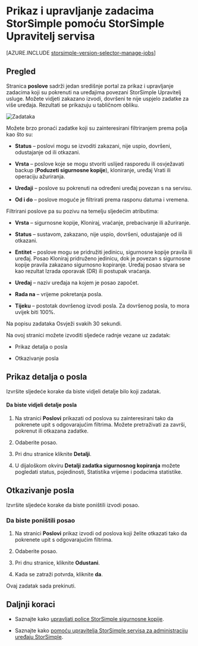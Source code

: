 <properties 
   pageTitle="Prikaz i upravljanje zadacima StorSimple | Microsoft Azure"
   description="U članku se opisuje stranici StorSimple Upravitelj servisa zadacima i kako ga koristiti za praćenje nedavne, trenutni i zakazani sigurnosne kopije zadataka."
   services="storsimple"
   documentationCenter="NA"
   authors="alkohli"
   manager="carmonm"
   editor=""/>
<tags 
   ms.service="storsimple"
   ms.devlang="NA"
   ms.topic="article"
   ms.tgt_pltfrm="NA"
   ms.workload="TBD"
   ms.date="08/17/2016"
   ms.author="alkohli" />

# <a name="use-the-storsimple-manager-service-to-view-and-manage-storsimple-jobs"></a>Prikaz i upravljanje zadacima StorSimple pomoću StorSimple Upravitelj servisa

[AZURE.INCLUDE [storsimple-version-selector-manage-jobs](../../includes/storsimple-version-selector-manage-jobs.md)]

## <a name="overview"></a>Pregled

Stranica **poslove** sadrži jedan središnje portal za prikaz i upravljanje zadacima koji su pokrenuti na uređajima povezani StorSimple Upravitelj usluge. Možete vidjeti zakazano izvodi, dovršeni te nije uspjelo zadatke za više uređaja. Rezultati se prikazuju u tabličnom obliku. 

![Zadataka](./media/storsimple-manage-jobs/HCS_JobsPage.png)

Možete brzo pronaći zadatke koji su zainteresirani filtriranjem prema polja kao što su:

- **Status** – poslovi mogu se izvoditi zakazani, nije uspio, dovršeni, odustajanje od ili otkazani.

- **Vrsta** – poslove koje se mogu stvoriti uslijed rasporedu ili osvježavati backup (**Poduzeti sigurnosne kopije**), kloniranje, uređaj Vrati ili operaciju ažuriranja.

- **Uređaji** – poslove su pokrenuti na određeni uređaj povezan s na servisu.

- **Od i do** – poslove moguće je filtrirati prema rasponu datuma i vremena.

Filtrirani poslove pa su pozivu na temelju sljedećim atributima:

- **Vrsta** – sigurnosne kopije, Kloniraj, vraćanje, prebacivanje ili ažuriranje.

- **Status** – sustavom, zakazano, nije uspio, dovršeni, odustajanje od ili otkazani.

- **Entitet** – poslove mogu se pridružiti jedinicu, sigurnosne kopije pravila ili uređaj. Posao Kloniraj pridruženo jedinicu, dok je povezan s sigurnosne kopije pravila zakazano sigurnosno kopiranje. Uređaj posao stvara se kao rezultat Izrada oporavak (DR) ili postupak vraćanja.

- **Uređaj** – naziv uređaja na kojem je posao započet.

- **Rada na** – vrijeme pokretanja posla.

- **Tijeku** – postotak dovršenog izvodi posla. Za dovršenog posla, to mora uvijek biti 100%.

Na popisu zadataka Osvježi svakih 30 sekundi.

Na ovoj stranici možete izvoditi sljedeće radnje vezane uz zadatak:

- Prikaz detalja o posla

- Otkazivanje posla

## <a name="view-job-details"></a>Prikaz detalja o posla

Izvršite sljedeće korake da biste vidjeli detalje bilo koji zadatak.

#### <a name="to-view-job-details"></a>Da biste vidjeli detalje posla

1. Na stranici **Poslovi** prikazati od poslova su zainteresirani tako da pokrenete upit s odgovarajućim filtrima. Možete pretraživati za završi, pokrenut ili otkazana zadatke.

2. Odaberite posao.

3. Pri dnu stranice kliknite **Detalji**.

4. U dijaloškom okviru **Detalji zadatka sigurnosnog kopiranja** možete pogledati status, pojedinosti, Statistika vrijeme i podacima statistike.

## <a name="cancel-a-job"></a>Otkazivanje posla

Izvršite sljedeće korake da biste poništili izvodi posao.

### <a name="to-cancel-a-job"></a>Da biste poništili posao

1. Na stranici **Poslovi** prikaz izvodi od poslova koji želite otkazati tako da pokrenete upit s odgovarajućim filtrima.

1. Odaberite posao.

1. Pri dnu stranice, kliknite **Odustani**.

1. Kada se zatraži potvrda, kliknite **da**.

Ovaj zadatak sada prekinuti.

## <a name="next-steps"></a>Daljnji koraci

- Saznajte kako [upravljati police StorSimple sigurnosne kopije](storsimple-manage-backup-policies.md).

- Saznajte kako [pomoću upravitelja StorSimple servisa za administraciju uređaju StorSimple](storsimple-manager-service-administration.md).
